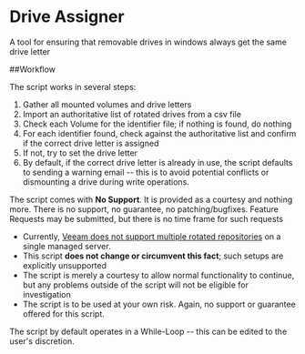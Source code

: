 # Drive Assigner

A tool for ensuring that removable drives in windows always get the same drive letter

##Workflow

The script works in several steps:

1. Gather all mounted volumes and drive letters
2. Import an authoritative list of rotated drives from a csv file
3. Check each Volume for the identifier file; if nothing is found, do nothing
4. For each identifier found, check against the authoritative list and confirm if the correct drive letter is assigned
5. If not, try to set the drive letter
6. By default, if the correct drive letter is already in use, the script defaults to sending a warning email -- this is to avoid potential conflicts or dismounting a drive during write operations. 

The script comes with **No Support**. It is provided as a courtesy and nothing more. There is no support, no guarantee, no patching/bugfixes. Feature Requests may be submitted, but there is no time frame for such requests

* Currently, [Veeam does not support multiple rotated repositories](https://helpcenter.veeam.com/docs/backup/vsphere/backup_repository_rotated.html?ver=100) on a single managed server. 
* This script **does not change or circumvent this fact**; such setups are explicitly unsupported
* The script is merely a courtesy to allow normal functionality to continue, but any problems outside of the script will not be eligible for investigation
* The script is to be used at your own risk. Again, no support or guarantee offered for this script.

The script by default operates in a While-Loop -- this can be edited to the user's discretion. 

